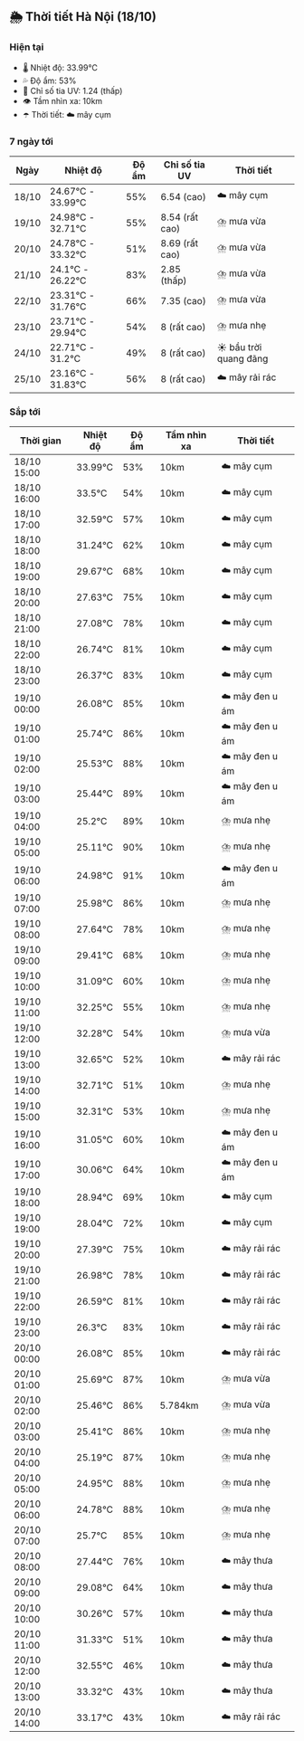 ## 🌦️ Thời tiết Hà Nội (18/10)

### Hiện tại

- 🌡️ Nhiệt độ: 33.99℃
- 💦 Độ ẩm: 53%
- 🌟 Chỉ số tia UV: 1.24 (thấp)
- 👁️ Tầm nhìn xa: 10km
- ☂️ Thời tiết: ☁️ mây cụm

### 7 ngày tới

| Ngày | Nhiệt độ | Độ ẩm | Chỉ số tia UV | Thời tiết |
| --- | --- | --- | --- | --- |
| 18/10 | 24.67℃ - 33.99℃ | 55% | 6.54 (cao) | ☁️ mây cụm |
| 19/10 | 24.98℃ - 32.71℃ | 55% | 8.54 (rất cao) | ⛈️ mưa vừa |
| 20/10 | 24.78℃ - 33.32℃ | 51% | 8.69 (rất cao) | ⛈️ mưa vừa |
| 21/10 | 24.1℃ - 26.22℃ | 83% | 2.85 (thấp) | ⛈️ mưa vừa |
| 22/10 | 23.31℃ - 31.76℃ | 66% | 7.35 (cao) | ⛈️ mưa vừa |
| 23/10 | 23.71℃ - 29.94℃ | 54% | 8 (rất cao) | ⛈️ mưa nhẹ |
| 24/10 | 22.71℃ - 31.2℃ | 49% | 8 (rất cao) | ☀️ bầu trời quang đãng |
| 25/10 | 23.16℃ - 31.83℃ | 56% | 8 (rất cao) | ☁️ mây rải rác |

### Sắp tới

| Thời gian | Nhiệt độ | Độ ẩm | Tầm nhìn xa | Thời tiết |
| --- | --- | --- | --- | --- |
| 18/10 15:00 | 33.99℃ | 53% | 10km | ☁️ mây cụm |
| 18/10 16:00 | 33.5℃ | 54% | 10km | ☁️ mây cụm |
| 18/10 17:00 | 32.59℃ | 57% | 10km | ☁️ mây cụm |
| 18/10 18:00 | 31.24℃ | 62% | 10km | ☁️ mây cụm |
| 18/10 19:00 | 29.67℃ | 68% | 10km | ☁️ mây cụm |
| 18/10 20:00 | 27.63℃ | 75% | 10km | ☁️ mây cụm |
| 18/10 21:00 | 27.08℃ | 78% | 10km | ☁️ mây cụm |
| 18/10 22:00 | 26.74℃ | 81% | 10km | ☁️ mây cụm |
| 18/10 23:00 | 26.37℃ | 83% | 10km | ☁️ mây cụm |
| 19/10 00:00 | 26.08℃ | 85% | 10km | ☁️ mây đen u ám |
| 19/10 01:00 | 25.74℃ | 86% | 10km | ☁️ mây đen u ám |
| 19/10 02:00 | 25.53℃ | 88% | 10km | ☁️ mây đen u ám |
| 19/10 03:00 | 25.44℃ | 89% | 10km | ☁️ mây đen u ám |
| 19/10 04:00 | 25.2℃ | 89% | 10km | ⛈️ mưa nhẹ |
| 19/10 05:00 | 25.11℃ | 90% | 10km | ⛈️ mưa nhẹ |
| 19/10 06:00 | 24.98℃ | 91% | 10km | ☁️ mây đen u ám |
| 19/10 07:00 | 25.98℃ | 86% | 10km | ⛈️ mưa nhẹ |
| 19/10 08:00 | 27.64℃ | 78% | 10km | ⛈️ mưa nhẹ |
| 19/10 09:00 | 29.41℃ | 68% | 10km | ⛈️ mưa nhẹ |
| 19/10 10:00 | 31.09℃ | 60% | 10km | ⛈️ mưa nhẹ |
| 19/10 11:00 | 32.25℃ | 55% | 10km | ⛈️ mưa nhẹ |
| 19/10 12:00 | 32.28℃ | 54% | 10km | ⛈️ mưa vừa |
| 19/10 13:00 | 32.65℃ | 52% | 10km | ☁️ mây rải rác |
| 19/10 14:00 | 32.71℃ | 51% | 10km | ⛈️ mưa nhẹ |
| 19/10 15:00 | 32.31℃ | 53% | 10km | ⛈️ mưa nhẹ |
| 19/10 16:00 | 31.05℃ | 60% | 10km | ☁️ mây đen u ám |
| 19/10 17:00 | 30.06℃ | 64% | 10km | ☁️ mây đen u ám |
| 19/10 18:00 | 28.94℃ | 69% | 10km | ☁️ mây cụm |
| 19/10 19:00 | 28.04℃ | 72% | 10km | ☁️ mây cụm |
| 19/10 20:00 | 27.39℃ | 75% | 10km | ☁️ mây rải rác |
| 19/10 21:00 | 26.98℃ | 78% | 10km | ☁️ mây rải rác |
| 19/10 22:00 | 26.59℃ | 81% | 10km | ☁️ mây rải rác |
| 19/10 23:00 | 26.3℃ | 83% | 10km | ☁️ mây rải rác |
| 20/10 00:00 | 26.08℃ | 85% | 10km | ☁️ mây rải rác |
| 20/10 01:00 | 25.69℃ | 87% | 10km | ⛈️ mưa vừa |
| 20/10 02:00 | 25.46℃ | 86% | 5.784km | ⛈️ mưa vừa |
| 20/10 03:00 | 25.41℃ | 86% | 10km | ⛈️ mưa nhẹ |
| 20/10 04:00 | 25.19℃ | 87% | 10km | ⛈️ mưa nhẹ |
| 20/10 05:00 | 24.95℃ | 88% | 10km | ⛈️ mưa nhẹ |
| 20/10 06:00 | 24.78℃ | 88% | 10km | ⛈️ mưa nhẹ |
| 20/10 07:00 | 25.7℃ | 85% | 10km | ⛈️ mưa nhẹ |
| 20/10 08:00 | 27.44℃ | 76% | 10km | ☁️ mây thưa |
| 20/10 09:00 | 29.08℃ | 64% | 10km | ☁️ mây thưa |
| 20/10 10:00 | 30.26℃ | 57% | 10km | ☁️ mây thưa |
| 20/10 11:00 | 31.33℃ | 51% | 10km | ☁️ mây thưa |
| 20/10 12:00 | 32.55℃ | 46% | 10km | ☁️ mây thưa |
| 20/10 13:00 | 33.32℃ | 43% | 10km | ☁️ mây thưa |
| 20/10 14:00 | 33.17℃ | 43% | 10km | ☁️ mây rải rác |
